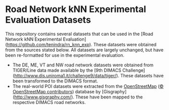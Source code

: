 # Road Network kNN Experimental Evaluation Datasets

This repository contains several datasets that can be used in the [Road Network kNN Experimental Evaluation] (https://github.com/tenindra/rn_knn_exp). These datasets were obtained from the sources stated below. All datasets are largely unchanged, but have been re-formatted for use in the experimental evaluation.

* The DE, ME, VT and NW road network datasets were obtained from TIGER/Line data made available by the [9th DIMACS Challenge] (http://www.dis.uniroma1.it/challenge9/data/tiger/). These datasets have been transformed to the DIMACS format.
* The real-world POI datasets were extracted from the [OpenStreetMap](http://www.openstreetmap.org) ([© OpenStreetMap contributors](http://www.openstreetmap.org/copyright)) database by [Gisgraphy] (http://www.gisgraphy.com/). These have been mapped to the respective DIMACS road networks.
